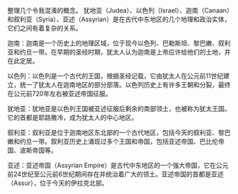 整理几个令我混淆的概念。
犹地亚（Judea）、以色列（Israel）、迦南（Canaan）和叙利亚（Syria）、亚述（Assyrian）是在古代中东地区的几个地理和政治实体，它们之间有着复杂的关系。


迦南：迦南是一个历史上的地理区域，位于现今以色列、巴勒斯坦、黎巴嫩、叙利亚和约旦一带。在早期的圣经时期，犹太人认为迦南是上帝应许给他们的土地，并在此定居。

以色列：以色列是一个古代的王国，根据圣经记载，它由犹太人在公元前11世纪建立，统一了犹太人在迦南地区的部分部落。以色列历史上有许多王朝和分裂，最终在公元前720年左右被亚述帝国征服。

犹地亚：犹地亚是以色列王国被亚述征服后剩余的南部领土，也被称为犹太王国。它的首都是耶路撒冷，成为犹太人的中心地区。

叙利亚：叙利亚是位于迦南地区东北部的一个古代地区，包括今天的叙利亚、黎巴嫩和约旦一带。叙利亚历史上涌现过多个王国和帝国，包括亚述帝国、巴比伦帝国、波斯帝国等。


亚述：亚述帝国（Assyrian Empire）是古代中东地区的一个强大帝国，它在公元前24世纪至公元前6世纪期间存在并统治着广大的领土。亚述帝国的首都是亚述（Assur），位于今天的伊拉克北部。
